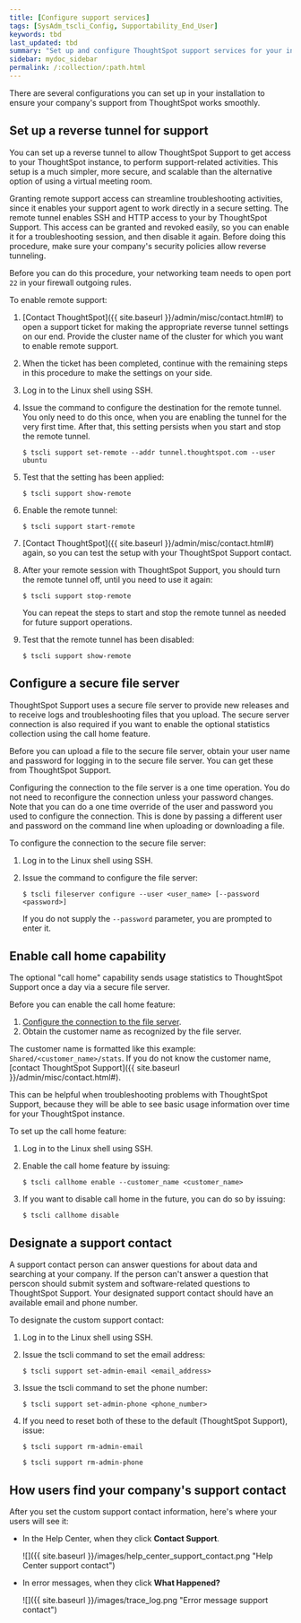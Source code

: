 ```yaml
---
title: [Configure support services]
tags: [SysAdm_tscli_Config, Supportability_End_User]
keywords: tbd
last_updated: tbd
summary: "Set up and configure ThoughtSpot support services for your installation."
sidebar: mydoc_sidebar
permalink: /:collection/:path.html
---
```


There are several configurations you can set up in your installation to ensure your company's support from ThoughtSpot works smoothly.

## Set up a reverse tunnel for support

You can set up a reverse tunnel to allow ThoughtSpot Support to get access to your ThoughtSpot instance, to perform support-related activities. This setup is a much simpler, more secure, and scalable than the alternative option of using a virtual meeting room.

Granting remote support access can streamline troubleshooting activities, since it enables your support agent to work directly in a secure setting. The remote tunnel enables SSH and HTTP access to your by ThoughtSpot Support. This access can be granted and revoked easily, so you can enable it for a troubleshooting session, and then disable it again. Before doing this procedure, make sure your company's security policies allow reverse tunneling.

Before you can do this procedure, your networking team needs to open port `22` in your firewall outgoing rules.

To enable remote support:

1. [Contact ThoughtSpot]({{ site.baseurl }}/admin/misc/contact.html#) to open a support ticket for making the appropriate reverse tunnel settings on our end. Provide the cluster name of the cluster for which you want to enable remote support.
2. When the ticket has been completed, continue with the remaining steps in this procedure to make the settings on your side.
3. Log in to the Linux shell using SSH.
4. Issue the command to configure the destination for the remote tunnel. You only need to do this once, when you are enabling the tunnel for the very first time. After that, this setting persists when you start and stop the remote tunnel.

    ```
    $ tscli support set-remote --addr tunnel.thoughtspot.com --user ubuntu
    ```

5. Test that the setting has been applied:

    ```
    $ tscli support show-remote
    ```

6. Enable the remote tunnel:

    ```
    $ tscli support start-remote
    ```

7. [Contact ThoughtSpot]({{ site.baseurl }}/admin/misc/contact.html#) again, so you can test the setup with your ThoughtSpot Support contact.
8. After your remote session with ThoughtSpot Support, you should turn the remote tunnel off, until you need to use it again:

    ```
    $ tscli support stop-remote
    ```

    You can repeat the steps to start and stop the remote tunnel as needed for future support operations.

9. Test that the remote tunnel has been disabled:

    ```
    $ tscli support show-remote
    ```

## Configure a secure file server

ThoughtSpot Support uses a secure file server to provide new releases and to receive logs and troubleshooting files that you upload. The secure server connection is also required if you want to enable the optional statistics collection using the call home feature.

Before you can upload a file to the secure file server, obtain your user name and password for logging in to the secure file server. You can get these from ThoughtSpot Support.

Configuring the connection to the file server is a one time operation. You do not need to reconfigure the connection unless your password changes. Note that you can do a one time override of the user and password you used to configure the connection. This is done by passing a different user and password on the command line when uploading or downloading a file.

To configure the connection to the secure file server:

1. Log in to the Linux shell using SSH.
2. Issue the command to configure the file server:

    ```
    $ tscli fileserver configure --user <user_name> [--password <password>]
    ```

    If you do not supply the `--password` parameter, you are prompted to enter it.


## Enable call home capability

The optional "call home" capability sends usage statistics to ThoughtSpot Support once a day via a secure file server.

Before you can enable the call home feature:

1.  [Configure the connection to the file server](work-with-ts-support.html#).
2.  Obtain the customer name as recognized by the file server.

The customer name is formatted like this example: `Shared/<customer_name>/stats`. If you do not know the customer name, [contact ThoughtSpot Support]({{ site.baseurl }}/admin/misc/contact.html#).

This can be helpful when troubleshooting problems with ThoughtSpot Support, because they will be able to see basic usage information over time for your ThoughtSpot instance.

To set up the call home feature:

1. Log in to the Linux shell using SSH.
2. Enable the call home feature by issuing:

    ```
    $ tscli callhome enable --customer_name <customer_name>
    ```

3. If you want to disable call home in the future, you can do so by issuing:

    ```
    $ tscli callhome disable
    ```

## Designate a support contact

A support contact person can answer questions for about data and searching at your company. If the person can't answer a question that perscon should submit  system and software-related questions to ThoughtSpot Support. Your designated support contact should have an available email and phone number.


To designate the custom support contact:

1. Log in to the Linux shell using SSH.
2. Issue the tscli command to set the email address:

    ```
    $ tscli support set-admin-email <email_address>
    ```

3. Issue the tscli command to set the phone number:

    ```
    $ tscli support set-admin-phone <phone_number>
    ```

4. If you need to reset both of these to the default (ThoughtSpot Support), issue:

    ```
    $ tscli support rm-admin-email

    $ tscli support rm-admin-phone
    ```

## How users find your company's support contact

After you set the custom support contact information, here's where your users will see it:

-   In the Help Center, when they click **Contact Support**.

     ![]({{ site.baseurl }}/images/help_center_support_contact.png "Help Center support contact")

-   In error messages, when they click **What Happened?**

     ![]({{ site.baseurl }}/images/trace_log.png "Error message support contact")
